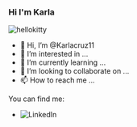 ### Hi I'm Karla 
![hellokitty](https://user-images.githubusercontent.com/108834282/199863498-484187c8-9ffa-4e9e-8b91-4f9807571874.gif)


- 👋 Hi, I’m @Karlacruz11
- 👀 I’m interested in ...
- 🌱 I’m currently learning ...
- 💞️ I’m looking to collaborate on ...
- 📫 How to reach me ...

You can find me:
- ![LinkedIn](https://user-images.githubusercontent.com/108834282/199864392-ba28600d-10a0-4032-8302-b8e024e8946d.gif)


<!---
Karlacruz11/Karlacruz11 is a ✨ special ✨ repository because its `README.md` (this file) appears on your GitHub profile.
You can click the Preview link to take a look at your changes.
--->
